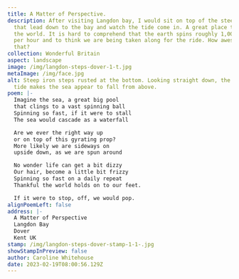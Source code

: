 ```yaml
---
title: A Matter of Perspective.
description: After visiting Langdon bay, I would sit on top of the steep steps
  that lead down to the bay and watch the tide come in. A great place to ponder
  the world. It is hard to comprehend that the earth spins roughly 1,000 miles
  per hour and to think we are being taken along for the ride. How awesome is
  that?
collection: Wonderful Britain
aspect: landscape
image: /img/langdon-steps-dover-1-t.jpg
metaImage: /img/face.jpg
alt: Steep iron steps rusted at the bottom. Looking straight down, the incoming
  tide makes the sea appear to fall from above.
poem: |-
  Imagine the sea, a great big pool 
  that clings to a vast spinning ball
  Spinning so fast, if it were to stall
  The sea would cascade as a waterfall

  Are we ever the right way up 
  or on top of this gyrating prop?
  More likely we are sideways on
  upside down, as we are spun around

  No wonder life can get a bit dizzy 
  Our hair, become a little bit frizzy
  Spinning so fast on a daily repeat
  Thankful the world holds on to our feet.

  If it were to stop, off, we would pop.
alignPoemLeft: false
address: |-
  A Matter of Perspective
  Langdon Bay
  Dover
  Kent UK
stamp: /img/langdon-steps-dover-stamp-1-1-.jpg
showStampInPreview: false
author: Caroline Whitehouse
date: 2023-02-19T08:00:56.129Z
---
```

